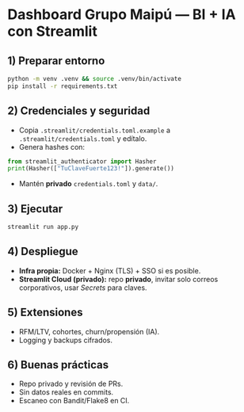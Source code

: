 # Dashboard Grupo Maipú — BI + IA con Streamlit

## 1) Preparar entorno
```bash
python -m venv .venv && source .venv/bin/activate
pip install -r requirements.txt
```

## 2) Credenciales y seguridad
- Copia `.streamlit/credentials.toml.example` a `.streamlit/credentials.toml` y edítalo.
- Genera hashes con:
```python
from streamlit_authenticator import Hasher
print(Hasher(["TuClaveFuerte123!"]).generate())
```
- Mantén **privado** `credentials.toml` y `data/`.

## 3) Ejecutar
```bash
streamlit run app.py
```

## 4) Despliegue
- **Infra propia:** Docker + Nginx (TLS) + SSO si es posible.
- **Streamlit Cloud (privado):** repo **privado**, invitar solo correos corporativos, usar *Secrets* para claves.

## 5) Extensiones
- RFM/LTV, cohortes, churn/propensión (IA).
- Logging y backups cifrados.

## 6) Buenas prácticas
- Repo privado y revisión de PRs.
- Sin datos reales en commits.
- Escaneo con Bandit/Flake8 en CI.
